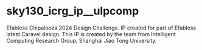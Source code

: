 # sky130_icrg_ip__ulpcomp
Efabless Chipalooza 2024 Design Challenge. IP created for part of Efabless latest Caravel design. This IP is created by the team from Intelligent Computing Research Group, Shanghai Jiao Tong University. 
